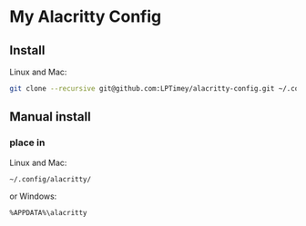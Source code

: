# My Alacritty Config

## Install

Linux and Mac:

```bash
git clone --recursive git@github.com:LPTimey/alacritty-config.git ~/.config/alacritty/
```

## Manual install

### place in

Linux and Mac:

```bash
~/.config/alacritty/
```

or
Windows:

```bash
%APPDATA%\alacritty
```
